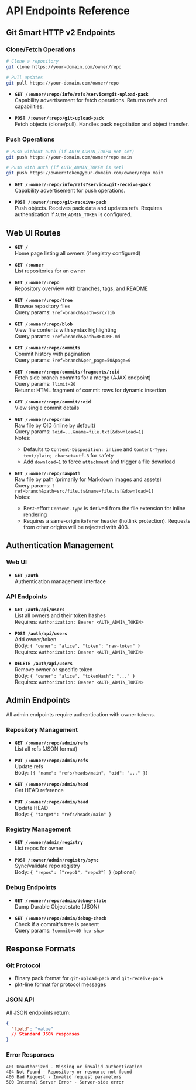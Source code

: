 # API Endpoints Reference

## Git Smart HTTP v2 Endpoints

### Clone/Fetch Operations

```bash
# Clone a repository
git clone https://your-domain.com/owner/repo

# Pull updates
git pull https://your-domain.com/owner/repo
```

- **`GET /:owner/:repo/info/refs?service=git-upload-pack`**  
  Capability advertisement for fetch operations. Returns refs and capabilities.

- **`POST /:owner/:repo/git-upload-pack`**  
  Fetch objects (clone/pull). Handles pack negotiation and object transfer.

### Push Operations

```bash
# Push without auth (if AUTH_ADMIN_TOKEN not set)
git push https://your-domain.com/owner/repo main

# Push with auth (if AUTH_ADMIN_TOKEN is set)
git push https://owner:token@your-domain.com/owner/repo main
```

- **`GET /:owner/:repo/info/refs?service=git-receive-pack`**  
  Capability advertisement for push operations.

- **`POST /:owner/:repo/git-receive-pack`**  
  Push objects. Receives pack data and updates refs. Requires authentication if `AUTH_ADMIN_TOKEN` is configured.

## Web UI Routes

- **`GET /`**  
  Home page listing all owners (if registry configured)

- **`GET /:owner`**  
  List repositories for an owner

- **`GET /:owner/:repo`**  
  Repository overview with branches, tags, and README

- **`GET /:owner/:repo/tree`**  
  Browse repository files  
  Query params: `?ref=branch&path=src/lib`

- **`GET /:owner/:repo/blob`**  
  View file contents with syntax highlighting  
  Query params: `?ref=branch&path=README.md`

- **`GET /:owner/:repo/commits`**  
  Commit history with pagination  
  Query params: `?ref=branch&per_page=50&page=0`

- **`GET /:owner/:repo/commits/fragments/:oid`**  
  Fetch side branch commits for a merge (AJAX endpoint)  
  Query params: `?limit=20`  
  Returns: HTML fragment of commit rows for dynamic insertion

- **`GET /:owner/:repo/commit/:oid`**  
  View single commit details

- **`GET /:owner/:repo/raw`**  
  Raw file by OID (inline by default)  
  Query params: `?oid=...&name=file.txt[&download=1]`  
  Notes:
  - Defaults to `Content-Disposition: inline` and `Content-Type: text/plain; charset=utf-8` for safety
  - Add `download=1` to force `attachment` and trigger a file download

- **`GET /:owner/:repo/rawpath`**  
  Raw file by path (primarily for Markdown images and assets)  
  Query params: `?ref=branch&path=src/file.ts&name=file.ts[&download=1]`  
  Notes:
  - Best-effort `Content-Type` is derived from the file extension for inline rendering
  - Requires a same-origin `Referer` header (hotlink protection). Requests from other origins will be rejected with 403.

## Authentication Management

### Web UI

- **`GET /auth`**  
  Authentication management interface

### API Endpoints

- **`GET /auth/api/users`**  
  List all owners and their token hashes  
  Requires: `Authorization: Bearer <AUTH_ADMIN_TOKEN>`

- **`POST /auth/api/users`**  
  Add owner/token  
  Body: `{ "owner": "alice", "token": "raw-token" }`  
  Requires: `Authorization: Bearer <AUTH_ADMIN_TOKEN>`

- **`DELETE /auth/api/users`**  
  Remove owner or specific token  
  Body: `{ "owner": "alice", "tokenHash": "..." }`  
  Requires: `Authorization: Bearer <AUTH_ADMIN_TOKEN>`

## Admin Endpoints

All admin endpoints require authentication with owner tokens.

### Repository Management

- **`GET /:owner/:repo/admin/refs`**  
  List all refs (JSON format)

- **`PUT /:owner/:repo/admin/refs`**  
  Update refs  
  Body: `[{ "name": "refs/heads/main", "oid": "..." }]`

- **`GET /:owner/:repo/admin/head`**  
  Get HEAD reference

- **`PUT /:owner/:repo/admin/head`**  
  Update HEAD  
  Body: `{ "target": "refs/heads/main" }`

### Registry Management

- **`GET /:owner/admin/registry`**  
  List repos for owner

- **`POST /:owner/admin/registry/sync`**  
  Sync/validate repo registry  
  Body: `{ "repos": ["repo1", "repo2"] }` (optional)

### Debug Endpoints

- **`GET /:owner/:repo/admin/debug-state`**  
  Dump Durable Object state (JSON)

- **`GET /:owner/:repo/admin/debug-check`**  
  Check if a commit's tree is present  
  Query params: `?commit=<40-hex-sha>`

## Response Formats

### Git Protocol

- Binary pack format for `git-upload-pack` and `git-receive-pack`
- pkt-line format for protocol messages

### JSON API

All JSON endpoints return:

```json
{
  "field": "value"
  // Standard JSON responses
}
```

### Error Responses

```
401 Unauthorized - Missing or invalid authentication
404 Not Found - Repository or resource not found
400 Bad Request - Invalid request parameters
500 Internal Server Error - Server-side error
```
